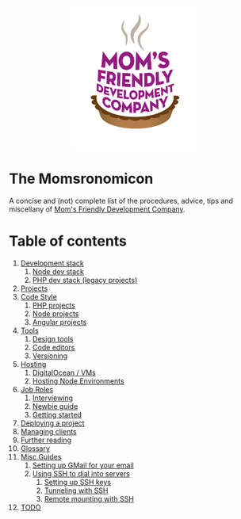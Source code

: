 <p align="center">
	<img src="img/mfdc.png" alt="MFDC loves you, or at least doesn't actively want you to die" width="250"/>
</p>

The Momsronomicon
=================
A concise and (not) complete list of the procedures, advice, tips and miscellany of [Mom's Friendly Development Company](http://mfdc.biz).


Table of contents
=================

1. [Development stack](devstack/)
	1. [Node dev stack](devstack/node.md)
	2. [PHP dev stack (legacy projects)](devstack/php.md)
2. [Projects](projects.md)
3. [Code Style](style/)
	1. [PHP projects](style/php.md)
	2. [Node projects](style/node.md)
	3. [Angular projects](style/angular.md)
4. [Tools](tools/)
	1. [Design tools](tools/design.md)
	2. [Code editors](tools/editors.md)
	3. [Versioning](tools/versioning.md)
5. [Hosting](hosting/)
	1. [DigitalOcean / VMs](hosting/do.md)
	2. [Hosting Node Environments](hosting/node.md)
6. [Job Roles](jobs/)
	1. [Interviewing](jobs/interviews.md)
	2. [Newbie guide](jobs/newbie.md)
	3. [Getting started](jobs/getting-started.md)
7. [Deploying a project](deployment.md)
8. [Managing clients](clients.md)
9. [Further reading](further-reading.md)
10. [Glossary](glossary.md)
11. [Misc Guides](guides/)
	1. [Setting up GMail for your email](guides/gmail.md)
	2. [Using SSH to dial into servers](ssh/)
		1. [Setting up SSH keys](ssh/keys.md)
		2. [Tunneling with SSH](ssh/tunneling.md)
		3. [Remote mounting with SSH](ssh/sshfs.md)
12. [TODO](TODO.md)
